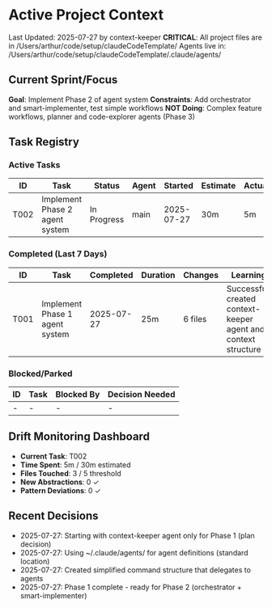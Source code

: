 # Active Project Context
Last Updated: 2025-07-27 by context-keeper
**CRITICAL**: All project files are in /Users/arthur/code/setup/claudeCodeTemplate/
Agents live in: /Users/arthur/code/setup/claudeCodeTemplate/.claude/agents/

## Current Sprint/Focus
**Goal**: Implement Phase 2 of agent system
**Constraints**: Add orchestrator and smart-implementer, test simple workflows
**NOT Doing**: Complex feature workflows, planner and code-explorer agents (Phase 3)

## Task Registry

### Active Tasks
| ID | Task | Status | Agent | Started | Estimate | Actual | Notes |
|----|------|--------|-------|---------|----------|--------|-------|
| T002 | Implement Phase 2 agent system | In Progress | main | 2025-07-27 | 30m | 5m | Adding orchestrator & implementer |

### Completed (Last 7 Days)
| ID | Task | Completed | Duration | Changes | Learnings |
|----|------|-----------|----------|---------|-----------|
| T001 | Implement Phase 1 agent system | 2025-07-27 | 25m | 6 files | Successfully created context-keeper agent and context structure |

### Blocked/Parked
| ID | Task | Blocked By | Decision Needed |
|----|------|------------|-----------------|
| - | - | - | - |

## Drift Monitoring Dashboard
- **Current Task**: T002
- **Time Spent**: 5m / 30m estimated
- **Files Touched**: 3 / 5 threshold
- **New Abstractions**: 0 ✓
- **Pattern Deviations**: 0 ✓

## Recent Decisions
- 2025-07-27: Starting with context-keeper agent only for Phase 1 (plan decision)
- 2025-07-27: Using ~/.claude/agents/ for agent definitions (standard location)
- 2025-07-27: Created simplified command structure that delegates to agents
- 2025-07-27: Phase 1 complete - ready for Phase 2 (orchestrator + smart-implementer)